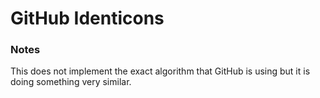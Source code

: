 GitHub Identicons
=================

### Notes
This does not implement the exact algorithm that GitHub is using but it is doing something very 
similar.

